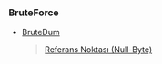 ### BruteForce
 - [BruteDum](https://github.com/GitHackTools/BruteDum "BruteDum")
	> [Referans Noktası (Null-Byte)](https://null-byte.wonderhowto.com/how-to/brute-force-ssh-ftp-vnc-more-with-brutedum-0197449/ "Brute-Force SSH, FTP, VNC & More with BruteDum")